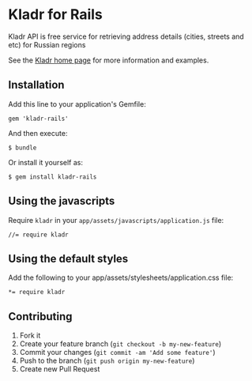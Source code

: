 # Kladr for Rails

Kladr API is free service for retrieving address details (cities, streets and etc) for Russian regions

See the [Kladr home page](https://kladr-api.ru/) for more information and examples.

## Installation

Add this line to your application's Gemfile:

    gem 'kladr-rails'

And then execute:

    $ bundle

Or install it yourself as:

    $ gem install kladr-rails

## Using the javascripts

Require `kladr` in your `app/assets/javascripts/application.js` file:

    //= require kladr

## Using the default styles

Add the following to your app/assets/stylesheets/application.css file:

    *= require kladr

## Contributing

1. Fork it
2. Create your feature branch (`git checkout -b my-new-feature`)
3. Commit your changes (`git commit -am 'Add some feature'`)
4. Push to the branch (`git push origin my-new-feature`)
5. Create new Pull Request
